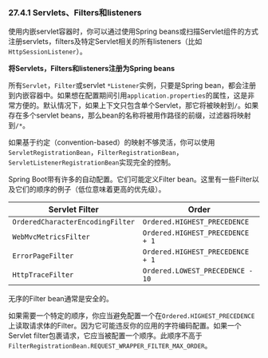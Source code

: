 ### 27.4.1 Servlets、Filters和listeners

使用内嵌servlet容器时，你可以通过使用Spring beans或扫描Servlet组件的方式注册servlets，filters及特定Servlet相关的所有listeners（比如`HttpSessionListener`）。

**将Servlets，Filters和listeners注册为Spring beans**

所有`Servlet`，`Filter`或servlet `*Listener`实例，只要是Spring bean，都会注册到内嵌容器中。如果想在配置期间引用`application.properties`的属性，这是非常方便的。默认情况下，如果上下文只包含单个Servlet，那它将被映射到`/`。如果存在多个servlet beans，那么bean的名称将被用作路径的前缀，过滤器将映射到`/*`。
    
如果基于约定（convention-based）的映射不够灵活，你可以使用`ServletRegistrationBean`，`FilterRegistrationBean`，`ServletListenerRegistrationBean`实现完全的控制。

Spring Boot带有许多的自动配置。它们可能定义Filter bean。这里有一些Filter以及它们的顺序的例子（低位意味着更高的优先级）。

| Servlet Filter  |  Order  |
|----------|-------------|
| `OrderedCharacterEncodingFilter` |  `Ordered.HIGHEST_PRECEDENCE` |
| `WebMvcMetricsFilter` |    `Ordered.HIGHEST_PRECEDENCE + 1`   |
| `ErrorPageFilter` | `Ordered.HIGHEST_PRECEDENCE + 1` |
| `HttpTraceFilter` | `Ordered.LOWEST_PRECEDENCE - 10` |

无序的Filter bean通常是安全的。

如果需要一个特定的顺序，你应当避免配置一个在`Ordered.HIGHEST_PRECEDENCE`上读取请求体的Filter。因为它可能违反你的应用的字符编码配置。如果一个Servlet filter包裹请求，它应当被配置一个顺序。此顺序不高于`FilterRegistrationBean.REQUEST_WRAPPER_FILTER_MAX_ORDER`。
